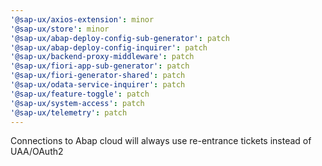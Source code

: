 ```yaml
---
'@sap-ux/axios-extension': minor
'@sap-ux/store': minor
'@sap-ux/abap-deploy-config-sub-generator': patch
'@sap-ux/abap-deploy-config-inquirer': patch
'@sap-ux/backend-proxy-middleware': patch
'@sap-ux/fiori-app-sub-generator': patch
'@sap-ux/fiori-generator-shared': patch
'@sap-ux/odata-service-inquirer': patch
'@sap-ux/feature-toggle': patch
'@sap-ux/system-access': patch
'@sap-ux/telemetry': patch
---
```


Connections to Abap cloud will always use re-entrance tickets instead of UAA/OAuth2
